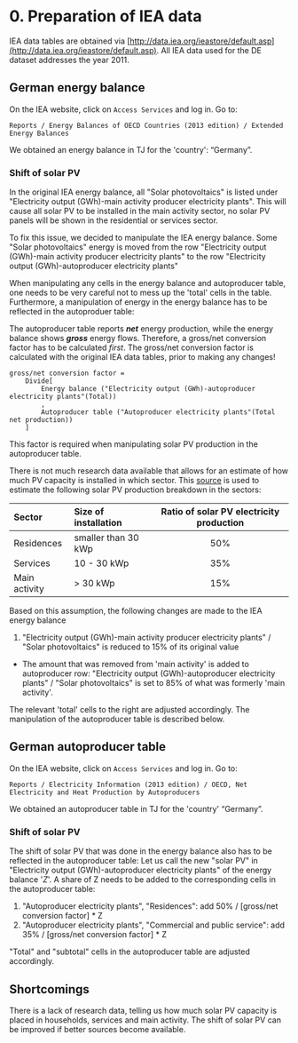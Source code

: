 <!--
  Comment: a confidential version of this source analysis is stored with the IEA data tables of the EU. That confidential version contains actual numbers, which cannot be published, but make the documentation more transparent.
-->

# 0. Preparation of IEA data

IEA data tables are obtained via [http://data.iea.org/ieastore/default.asp](http://data.iea.org/ieastore/default.asp). All IEA data used for the DE dataset addresses the year 2011.


## German energy balance

On the IEA website, click on `Access Services` and log in. Go to:

    Reports / Energy Balances of OECD Countries (2013 edition) / Extended Energy Balances

We obtained an energy balance in TJ for the 'country': “Germany”.


### Shift of solar PV

In the original IEA energy balance, all "Solar photovoltaics" is listed under "Electricity output (GWh)-main activity producer electricity plants". This will cause all solar PV to be installed in the main activity sector, no solar PV panels will be shown in the residential or services sector.

To fix this issue, we decided to manipulate the IEA energy balance. Some "Solar photovoltaics" energy is moved from the row "Electricity output (GWh)-main activity producer electricity plants" to the row "Electricity output (GWh)-autoproducer electricity plants"

When manipulating any cells in the energy balance and autoproducer table, one needs to be very careful not to mess up the 'total' cells in the table. Furthermore, a manipulation of energy in the energy balance has to be reflected in the autoproduer table:

The autoproducer table reports ***net*** energy production, while the energy balance shows ***gross*** energy flows.
Therefore, a gross/net conversion factor has to be calculated *first*. The gross/net conversion factor is calculated with the original IEA data tables, prior to making any changes!

````
gross/net conversion factor =
	Divide[
		Energy balance ("Electricity output (GWh)-autoproducer electricity plants"(Total))
		,
		Autoproducer table ("Autoproducer electricity plants"(Total net production))
	]
````

This factor is required when manipulating solar PV production in the autoproducer table.

There is not much research data available that allows for an estimate of how much PV capacity is installed in which sector. This [source](https://www.proteus-solutions.de/~Unternehmen/News-PermaLink:tM.F04!sM.NI41!Article.954426.asp) is used to estimate the following solar PV production breakdown in the sectors:

| Sector   | Size of installation | Ratio of solar PV electricity production |
|:-------|:-------------------|:---------------------------------------:|
| Residences | smaller than 30 kWp | 50% |
| Services |  10 - 30 kWp          | 35% |
| Main activity | > 30 kWp         | 15% |

Based on this assumption, the following changes are made to the IEA energy balance

1. "Electricity output (GWh)-main activity producer electricity plants" / "Solar photovoltaics" is reduced to 15% of its original value
* The amount that was removed from 'main activity' is added to autoproducer row: "Electricity output (GWh)-autoproducer electricity plants" / "Solar photovoltaics" is set to 85% of what was formerly 'main activity'.

The relevant 'total' cells to the right are adjusted accordingly. The manipulation of the autoproducer table is described below.


## German autoproducer table

On the IEA website, click on `Access Services` and log in. Go to:

    Reports / Electricity Information (2013 edition) / OECD, Net Electricity and Heat Production by Autoproducers

We obtained an autoproducer table in TJ for the 'country' “Germany”.


### Shift of solar PV

The shift of solar PV that was done in the energy balance also has to be reflected in the autoproducer table:
Let us call the new "solar PV" in "Electricity output (GWh)-autoproducer electricity plants" of the energy balance '*Z*'. A share of Z needs to be added to the corresponding cells in the autoproducer table:

1. "Autoproducer electricity plants", "Residences": add 50% / [gross/net conversion factor] * Z
2. "Autoproducer electricity plants", "Commercial and public service": add 35% / [gross/net conversion factor] * Z

"Total" and "subtotal" cells in the autoproducer table are adjusted accordingly.

## Shortcomings

There is a lack of research data, telling us how much solar PV capacity is placed in households, services and main activity. The shift of solar PV can be improved if better sources become available.
